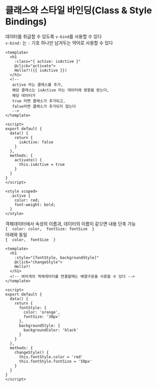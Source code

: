 # 클래스와 스타일 바인딩(Class & Style Bindings)
데이터를 취급할 수 있도록 `v-bind`를 사용할 수 있다  
`v-bind:` 는 `:` 기호 하나만 남겨두는 약어로 사용할 수 있다  

```vue
<template>
  <h1
    :class="{ active: isActive }"
    @click="activate">
    Hello?!({{ isActive }})
  </h1>
  <!-- 
   active 라는 클래스를 추가, 
   해당 클래스는 isActive 라는 데이터에 영향을 받는다, 
   해당 데이터가 
   true 라면 클래스가 추가되고,
   false라면 클래스가 추가되지 않는다
   -->
</template>

<script>
export default {
  data() {
    return {
      isActive: false
    }
  },
  methods: {
    activate() {
      this.isActive = true
    }
  }
}
</script>

<style scoped>
  .active {
    color: red;
    font-weight: bold;
  }
</style>
```

객체데이터에서 속성의 이름과, 데이터의 이름이 같으면 내용 단축 가능  
`{  color: color,  fontSize: fontSize  }`  
아래와 동일  
`{  color,  fontSize  }`

```vue
<template>
  <h1
    :style="[fontStyle, backgroundStyle]"
    @click="changeStyle">
    Hello?!
  </h1>
  <!-- 여러개의 객체데이터를 연결할때는 배열구문을 사용할 수 있다 -->
</template>

<script>
export default {
  data() {
    return {
      fontStyle: {
        color: 'orange',
        fontSize: '30px'
      },
      backgroundStyle: {
        backgroundColor: 'black'
      }
    }
  },
  methods: {
    changeStyle() {
      this.fontStyle.color = 'red'
      this.fontStyle.fontSize = '50px'
    }
  }
}
</script>
```
